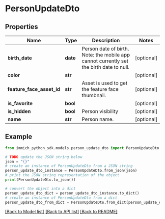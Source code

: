# PersonUpdateDto


## Properties

Name | Type | Description | Notes
------------ | ------------- | ------------- | -------------
**birth_date** | **date** | Person date of birth. Note: the mobile app cannot currently set the birth date to null. | [optional] 
**color** | **str** |  | [optional] 
**feature_face_asset_id** | **str** | Asset is used to get the feature face thumbnail. | [optional] 
**is_favorite** | **bool** |  | [optional] 
**is_hidden** | **bool** | Person visibility | [optional] 
**name** | **str** | Person name. | [optional] 

## Example

```python
from immich_python_sdk.models.person_update_dto import PersonUpdateDto

# TODO update the JSON string below
json = "{}"
# create an instance of PersonUpdateDto from a JSON string
person_update_dto_instance = PersonUpdateDto.from_json(json)
# print the JSON string representation of the object
print(PersonUpdateDto.to_json())

# convert the object into a dict
person_update_dto_dict = person_update_dto_instance.to_dict()
# create an instance of PersonUpdateDto from a dict
person_update_dto_from_dict = PersonUpdateDto.from_dict(person_update_dto_dict)
```
[[Back to Model list]](../README.md#documentation-for-models) [[Back to API list]](../README.md#documentation-for-api-endpoints) [[Back to README]](../README.md)


